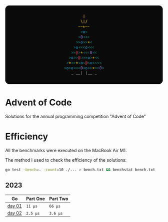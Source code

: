 ![logo](./assets/logo.png)

# Advent of Code

Solutions for the annual programming competition "Advent of Code"

# Efficiency

All the benchmarks were executed on the MacBook Air M1.

The method I used to check the efficiency of the solutions:

```sh
go test -bench=. -count=10 ./... > bench.txt && benchstat bench.txt
```

## 2023

| Go                              | Part One | Part Two |
| ------------------------------- | -------- | -------- |
| [day 01](./go/2023/01/day01.go) | `11 µs`  | `66 μs`  |
| [day 02](./go/2023/02/day02.go) | `2.5 µs` | `3.6 μs` |